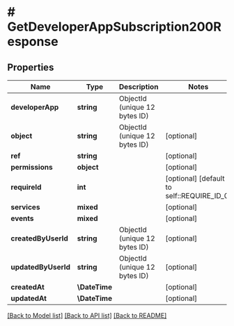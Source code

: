 # # GetDeveloperAppSubscription200Response

## Properties

Name | Type | Description | Notes
------------ | ------------- | ------------- | -------------
**developerApp** | **string** | ObjectId (unique 12 bytes ID) |
**object** | **string** | ObjectId (unique 12 bytes ID) | [optional]
**ref** | **string** |  | [optional]
**permissions** | **object** |  | [optional]
**requireId** | **int** |  | [optional] [default to self::REQUIRE_ID_0]
**services** | **mixed** |  | [optional]
**events** | **mixed** |  | [optional]
**createdByUserId** | **string** | ObjectId (unique 12 bytes ID) | [optional]
**updatedByUserId** | **string** | ObjectId (unique 12 bytes ID) | [optional]
**createdAt** | **\DateTime** |  | [optional]
**updatedAt** | **\DateTime** |  | [optional]

[[Back to Model list]](../../README.md#models) [[Back to API list]](../../README.md#endpoints) [[Back to README]](../../README.md)
